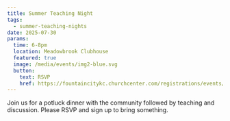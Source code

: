 ```yaml
---
title: Summer Teaching Night
tags:
  - summer-teaching-nights
date: 2025-07-30
params:
  time: 6-8pm
  location: Meadowbrook Clubhouse
  featured: true
  image: /media/events/img2-blue.svg
  button:
    text: RSVP
    href: https://fountaincitykc.churchcenter.com/registrations/events/2907106
---
```


Join us for a potluck dinner with the community followed by teaching and discussion. Please RSVP and sign up to bring something.
